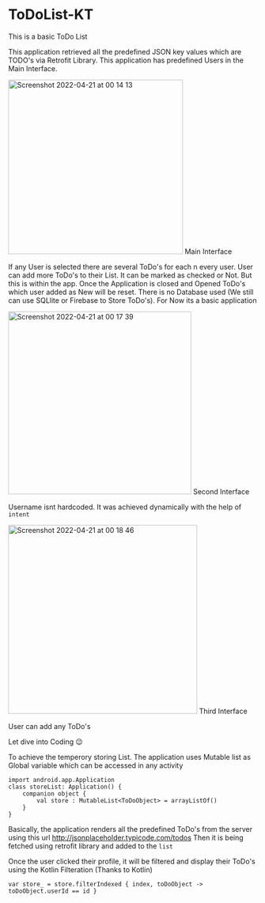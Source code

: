 # ToDoList-KT
This is a basic ToDo List 

This application retrieved all the predefined JSON key values which are TODO's via Retrofit Library. 
This application has predefined Users in the Main Interface.

<img width="353" alt="Screenshot 2022-04-21 at 00 14 13" src="https://user-images.githubusercontent.com/67037844/164333807-69796684-3144-49ac-a7cf-7ba4bb366e41.png">
Main Interface

If any User is selected there are several ToDo's for each n every user. User can add more ToDo's to their List. 
It can be marked as checked or Not. But this is within the app. Once the Application is closed and Opened ToDo's which user added as New will be reset.
There is no Database used (We still can use SQLlite or Firebase to Store ToDo's). For Now its a basic application

<img width="370" alt="Screenshot 2022-04-21 at 00 17 39" src="https://user-images.githubusercontent.com/67037844/164334183-177e5d4d-9442-49e0-a2b0-79bbdf9c50a3.png">
Second Interface

Username isnt hardcoded. It was achieved dynamically with the help of ```intent```

<img width="382" alt="Screenshot 2022-04-21 at 00 18 46" src="https://user-images.githubusercontent.com/67037844/164334274-483f554f-1c22-4848-a93b-b28f93ebcfeb.png">
Third Interface

User can add any ToDo's

Let dive into Coding 😉

To achieve the temperory storing List. The application uses Mutable list as Global variable which can be accessed in any activity

```kotlin:
import android.app.Application
class storeList: Application() {
    companion object {
        val store : MutableList<ToDoObject> = arrayListOf()
    }
}
```

Basically, the application renders all the predefined ToDo's from the server using this url http://jsonplaceholder.typicode.com/todos
Then it is being fetched using retrofit library and added to the ```list```

Once the user clicked their profile, it will be filtered and display their ToDo's using the Kotlin Filteration (Thanks to Kotlin)

```kotlin:
var store_ = store.filterIndexed { index, toDoObject -> toDoObject.userId == id }
```

